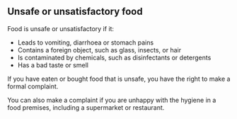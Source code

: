 ##  Unsafe or unsatisfactory food

Food is unsafe or unsatisfactory if it:

  * Leads to vomiting, diarrhoea or stomach pains 
  * Contains a foreign object, such as glass, insects, or hair 
  * Is contaminated by chemicals, such as disinfectants or detergents 
  * Has a bad taste or smell 

If you have eaten or bought food that is unsafe, you have the right to make a
formal complaint.

You can also make a complaint if you are unhappy with the hygiene in a food
premises, including a supermarket or restaurant.
